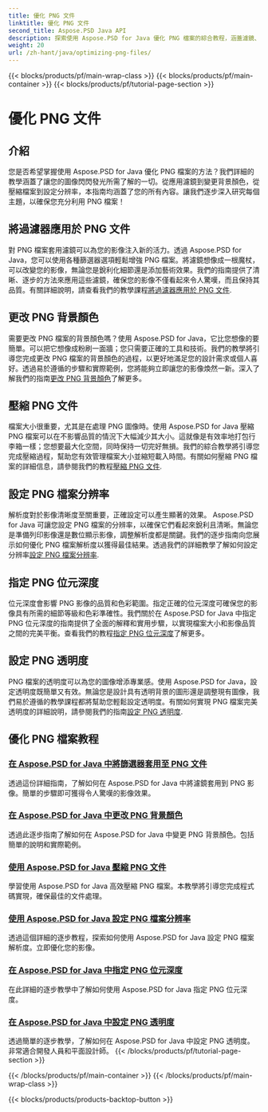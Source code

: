 ```yaml
---
title: 優化 PNG 文件
linktitle: 優化 PNG 文件
second_title: Aspose.PSD Java API
description: 探索使用 Aspose.PSD for Java 優化 PNG 檔案的綜合教程，涵蓋濾鏡、背景顏色變更、壓縮、解析度、位元深度和透明度。
weight: 20
url: /zh-hant/java/optimizing-png-files/
---
```


{{< blocks/products/pf/main-wrap-class >}}
{{< blocks/products/pf/main-container >}}
{{< blocks/products/pf/tutorial-page-section >}}

# 優化 PNG 文件

## 介紹

您是否希望掌握使用 Aspose.PSD for Java 優化 PNG 檔案的方法？我們詳細的教學涵蓋了讓您的圖像閃閃發光所需了解的一切。從應用濾鏡到變更背景顏色，從壓縮檔案到設定分辨率，本指南均涵蓋了您的所有內容。讓我們逐步深入研究每個主題，以確保您充分利用 PNG 檔案！

## 將過濾器應用於 PNG 文件

對 PNG 檔案套用濾鏡可以為您的影像注入新的活力。透過 Aspose.PSD for Java，您可以使用各種篩選器選項輕鬆增強 PNG 檔案。將濾鏡想像成一根魔杖，可以改變您的影像，無論您是銳利化細節還是添加藝術效果。我們的指南提供了清晰、逐步的方法來應用這些濾鏡，確保您的影像不僅看起來令人驚嘆，而且保持其品質。有關詳細說明，請查看我們的教學課程[將過濾器應用於 PNG 文件](./apply-filters-png-files/).

## 更改 PNG 背景顏色

需要更改 PNG 檔案的背景顏色嗎？使用 Aspose.PSD for Java，它比您想像的要簡單。可以把它想像成粉刷一面牆；您只需要正確的工具和技術。我們的教學將引導您完成更改 PNG 檔案的背景顏色的過程，以更好地滿足您的設計需求或個人喜好。透過易於遵循的步驟和實際範例，您將能夠立即讓您的影像煥然一新。深入了解我們的指南[更改 PNG 背景顏色](./change-png-background-color/)了解更多。

## 壓縮 PNG 文件

檔案大小很重要，尤其是在處理 PNG 圖像時。使用 Aspose.PSD for Java 壓縮 PNG 檔案可以在不影響品質的情況下大幅減少其大小。這就像是有效率地打包行李箱一樣；您想要最大化空間，同時保持一切完好無損。我們的綜合教學將引導您完成壓縮過程，幫助您有效管理檔案大小並縮短載入時間。有關如何壓縮 PNG 檔案的詳細信息，請參閱我們的教程[壓縮 PNG 文件](./compress-png-files/).

## 設定 PNG 檔案分辨率

解析度對於影像清晰度至關重要，正確設定可以產生顯著的效果。 Aspose.PSD for Java 可讓您設定 PNG 檔案的分辨率，以確保它們看起來銳利且清晰。無論您是準備列印影像還是數位顯示影像，調整解析度都是關鍵。我們的逐步指南向您展示如何優化 PNG 檔案解析度以獲得最佳結果。透過我們的詳細教學了解如何設定分辨率[設定 PNG 檔案分辨率](./set-png-file-resolution/).

## 指定 PNG 位元深度

位元深度會影響 PNG 影像的品質和色彩範圍。指定正確的位元深度可確保您的影像具有所需的細節等級和色彩準確性。我們關於在 Aspose.PSD for Java 中指定 PNG 位元深度的指南提供了全面的解釋和實用步驟，以實現檔案大小和影像品質之間的完美平衡。查看我們的教程[指定 PNG 位元深度](./specify-png-bit-depth/)了解更多。

## 設定 PNG 透明度

PNG 檔案的透明度可以為您的圖像增添專業感。使用 Aspose.PSD for Java，設定透明度既簡單又有效。無論您是設計具有透明背景的圖形還是調整現有圖像，我們易於遵循的教學課程都將幫助您輕鬆設定透明度。有關如何實現 PNG 檔案完美透明度的詳細說明，請參閱我們的指南[設定 PNG 透明度](./set-png-transparency/).

## 優化 PNG 檔案教程
### [在 Aspose.PSD for Java 中將篩選器套用至 PNG 文件](./apply-filters-png-files/)
透過這份詳細指南，了解如何在 Aspose.PSD for Java 中將濾鏡套用到 PNG 影像。簡單的步驟即可獲得令人驚嘆的影像效果。
### [在 Aspose.PSD for Java 中更改 PNG 背景顏色](./change-png-background-color/)
透過此逐步指南了解如何在 Aspose.PSD for Java 中變更 PNG 背景顏色。包括簡單的說明和實際範例。
### [使用 Aspose.PSD for Java 壓縮 PNG 文件](./compress-png-files/)
學習使用 Aspose.PSD for Java 高效壓縮 PNG 檔案。本教學將引導您完成程式碼實現，確保最佳的文件處理。
### [使用 Aspose.PSD for Java 設定 PNG 檔案分辨率](./set-png-file-resolution/)
透過這個詳細的逐步教程，探索如何使用 Aspose.PSD for Java 設定 PNG 檔案解析度。立即優化您的影像。
### [在 Aspose.PSD for Java 中指定 PNG 位元深度](./specify-png-bit-depth/)
在此詳細的逐步教學中了解如何使用 Aspose.PSD for Java 指定 PNG 位元深度。
### [在 Aspose.PSD for Java 中設定 PNG 透明度](./set-png-transparency/)
透過簡單的逐步教學，了解如何在 Aspose.PSD for Java 中設定 PNG 透明度。非常適合開發人員和平面設計師。
{{< /blocks/products/pf/tutorial-page-section >}}

{{< /blocks/products/pf/main-container >}}
{{< /blocks/products/pf/main-wrap-class >}}

{{< blocks/products/products-backtop-button >}}
